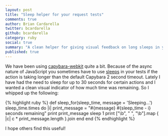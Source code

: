 ```yaml
---
layout: post
title: "Sleep helper for your request tests"
comments: true
author: Brian Cardarella
twitter: bcardarella
github: bcardarella
category: ruby
social: true
summary: "A clean helper for giving visual feedback on long sleeps in your request tests"
published: true
---
```


We have been using [capybara-webkit](http://github.com/thoughtbot/capybara-webkit) quite a bit.
Because of the async nature of JavaScript you sometimes have to use
[sleeps](http://rubydoc.org/stdlib/core/1.9.2/Kernel#sleep-instance_method) in your tests if the action is taking longer than the default
Capybara 2 second timeout. Lately I have had the need to sleep for up to 30
seconds for certain actions and I wanted a clean visual indicator of how
much time was remaining. So I whipped up the following:

{% highlight ruby %}
def sleep_for(sleep_time, message = 'Sleeping...')
  sleep_time.times do |i|
    print_message = "#{message} #{sleep_time - i} seconds remaining"
    print print_message
    sleep 1
    print ["\b", " ", "\b"].map { |c| c * print_message.length }.join
  end
end
{% endhighlight %}

I hope others find this useful!
